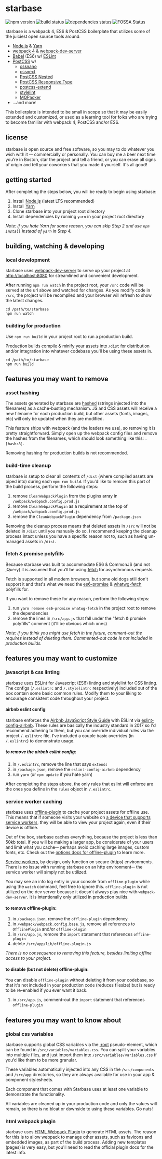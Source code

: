 # starbase

[![npm version](https://badge.fury.io/js/starbase.svg)](https://badge.fury.io/js/starbase)
[![build status](https://travis-ci.org/bstaruk/starbase.svg?branch=master)](https://travis-ci.org/bstaruk/starbase)
[![dependencies status](https://david-dm.org/bstaruk/starbase/status.svg)](https://david-dm.org/bstaruk/starbase)
[![FOSSA Status](https://app.fossa.io/api/projects/git%2Bgithub.com%2Fbstaruk%2Fstarbase.svg?type=shield)](https://app.fossa.io/projects/git%2Bgithub.com%2Fbstaruk%2Fstarbase?ref=badge_shield)

starbase is a webpack 4, ES6 & PostCSS boilerplate that utilizes some of the juiciest open source tools around:

* [Node.js](https://github.com/nodejs/node) & [Yarn](https://github.com/yarnpkg)
* [webpack 4](https://github.com/webpack/webpack) & [webpack-dev-server](https://github.com/webpack/webpack-dev-server)
* [Babel](https://github.com/babel/babel) (ES6) w/ [ESLint](https://github.com/eslint/eslint)
* [PostCSS](https://github.com/postcss/postcss) w/
  * [cssnano](https://github.com/ben-eb/cssnano)
  * [cssnext](https://github.com/MoOx/postcss-cssnext)
  * [PostCSS Nested](https://github.com/postcss/postcss-nested)
  * [PostCSS Responsive Type](https://github.com/seaneking/postcss-responsive-type)
  * [postcss-extend](https://github.com/travco/postcss-extend)
  * [stylelint](https://github.com/stylelint/stylelint)
  * [MQPacker](https://github.com/hail2u/node-css-mqpacker)
* ...and more!

This boilerplate is intended to be small in scope so that it may be easily extended and customized, or used as a learning tool for folks who are trying to become familiar with webpack 4, PostCSS and/or ES6.

## license

starbase is open source and free software, so you may to do whatever you wish with it -- commercially or personally. You can buy me a beer next time you're in Boston, star the project and tell a friend, or you can erase all signs of origin and tell your coworkers that you made it yourself. It's all good!

## getting started

After completing the steps below, you will be ready to begin using starbase:

1. Install [Node.js](https://nodejs.org) (latest LTS recommended)
2. Install [Yarn](https://yarnpkg.com)
3. Clone starbase into your project root directory
4. Install dependencies by running `yarn` in your project root directory

_Note: if you hate Yarn for some reason, you can skip Step 2 and use `npm install` instead  of `yarn` in Step 4._

## building, watching & developing

### local development

starbase uses [webpack-dev-server](https://github.com/webpack/webpack-dev-server) to serve up your project at [http://localhost:8080](http://localhost:8080) for streamlined and convenient development.

After running `npm run watch` in the project root, your `/src` code will be served at the url above and watched for changes. As you modify code in `/src`, the project will be recompiled and your browser will refresh to show the latest changes.

```
cd /path/to/starbase
npm run watch
```

### building for production
Use `npm run build` in your project root to run a production build.

Production builds compile & minify your assets into `/dist` for distribution and/or integration into whatever codebase you'll be using these assets in.

```
cd /path/to/starbase
npm run build
```

## features you may want to remove

### asset hashing
The assets generated by starbase are [hashed](https://webpack.js.org/guides/caching/) (strings injected into the filenames) as a cache-busting mechanism. JS and CSS assets will receive a new filename for each production build, but other assets (fonts, images, etc) will only be updated when they are modified.

This feature ships with webpack (and the loaders we use), so removing it is pretty straightforward. Simply open up the webpack config files and remove the hashes from the filenames, which should look something like this: `.[hash:8]`.

Removing hashing for production builds is not recommended.

### build-time cleanup

starbase is setup to clear all contents of `/dist` (where compiled assets are piped into) during each `npm run build`. If you'd like to remove this part of the build process, perform the following steps:

1. remove `CleanWebpackPlugin` from the plugins array in `/webpack/webpack.config.prod.js`
2. remove `CleanWebpackPlugin` as a requirement at the top of `/webpack/webpack.config.prod.js`
3. remove the `CleanWebpackPlugin` dependency from `/package.json`

Removing the cleanup process means that deleted assets in `/src` will not be deleted in `/dist` until you manually do so. I recommend keeping the cleanup process intact unless you have a specific reason not to, such as having un-managed assets in `/dist`.

### fetch & promise polyfills

Because starbase was built to accommodate ES6 & CommonJS (and not jQuery) it is assumed that you'll be using [fetch](https://developer.mozilla.org/en-US/docs/Web/API/Fetch_API) for asynchronous requests.

Fetch is supported in all modern browsers, but some old dogs still don't support it and that's what we need the [es6-promise](https://github.com/stefanpenner/es6-promise) & [whatwg-fetch](https://github.com/github/fetch) polyfills for.

If you want to remove these for any reason, perform the following steps:

1. run `yarn remove es6-promise whatwg-fetch` in the project root to remove the dependencies
2. remove the lines in `/src/app.js` that fall under the "fetch & promise polyfills" comment (it'll be obvious which ones)

_Note: if you think you might use fetch in the future, comment-out the requires instead of deleting them. Commented-out code is not included in production builds._

## features you may want to customize

### javascript & css linting

starbase uses [ESLint](http://eslint.org/) for Javascript (ES6) linting and [stylelint](https://github.com/stylelint/stylelint) for CSS linting. The configs (`/.eslintrc` and `/.stylelintrc` respectively) included out of the box contain some basic common rules. Modify them to your liking to encourage consistent code throughout your project.

#### airbnb eslint config

starbase enforces the [Airbnb JavaScript Style Guide](https://github.com/airbnb/javascript) with ESLint via [eslint-config-airbnb](https://www.npmjs.com/package/eslint-config-airbnb). These rules are basically the industry standard in 2017 so I'd recommend adhering to them, but you can override individual rules via the project `/.eslintrc` file. I've included a couple basic overrides (in `/.eslintrc`) to demonstrate usage.

##### to remove the airbnb eslint config:

1. in `/.eslintrc`, remove the line that says `extends`
2. in `/package.json`, remove the `eslint-config-airbnb` dependency
3. run `yarn` (or `npm update` if you hate yarn)

After completing the steps above, the only rules that eslint will enforce are the ones you define in the `rules` object in `/.eslintrc`.

### service worker caching

starbase uses [offline-plugin](https://github.com/NekR/offline-plugin/) to cache your project assets for offline use. This means that if someone visits your website on [a device that supports service workers](https://caniuse.com/#feat=serviceworkers), they will be able to view your project again, even if their device is offline.

Out of the box, starbase caches everything, because the project is less than 50kb total. If you will be making a larger app, be considerate of your users and limit what you cache-- perhaps avoid caching large images, custom fonts, etc. Check out the [options docs for offline-plugin](https://github.com/NekR/offline-plugin/blob/master/docs/options.md) to learn more.

[Service workers](https://developer.mozilla.org/en-US/docs/Web/API/Service_Worker_API/Using_Service_Workers), by design, only function on secure (https) environments. There is no issue with running starbase on an http environment-- the service worker will simply not be utilized.

You may see an info log entry in your console from `offline-plugin` while using the `watch` command, feel free to ignore this. `offline-plugin` is not utilized on the dev server because it doesn't always play nice with `webpack-dev-server`. It is intentionally only utilized in production builds.

#### to remove offline-plugin:

1. in `/package.json`, remove the `offline-plugin` dependency
2. in `/webpack/webpack.config.base.js`, remove all references to `OfflinePlugin` and/or `offline-plugin`
3. in `/src/app.js`, remove the `import` statement that references `offline-plugin`
4. delete `/src/app/lib/offline-plugin.js`

_There is no consequence to removing this feature, besides limiting offline access to your project._

#### to disable (but not delete) offline-plugin:

You can disable `offline-plugin` without deleting it from your codebase, so that it's not included in your production code (reduces filesize) but is ready to be re-enabled if you ever want it back.

1. in `/src/app.js`, comment-out the `import` statement that references `offline-plugin`

## features you may want to know about

### global css variables

starbase supports global CSS variables via the [:root](https://developer.mozilla.org/en-US/docs/Web/CSS/:root) pseudo-element, which can be found in `/src/variables/variables.css`. You can split your variables into multiple files, and just import them into `/src/variables/variables.css` if you'd like them to be more granular.

These variables automatically injected into any CSS in the `/src/components` and `/src/app` directories, so they are always available for use in your app & component stylesheets.

Each component that comes with Starbase uses at least one variable to demonstrate the functionality.

All variables are cleaned up in your production code and only the values will remain, so there is no bloat or downside to using these variables. Go nuts!

### html webpack plugin

starbase uses [HTML Webpack Plugin](https://github.com/jantimon/html-webpack-plugin) to generate HTML assets. The reason for this is to allow webpack to manage other assets, such as favicons and embedded images, as part of the build process. Adding new templates (pages) is very easy, but you'll need to read the official plugin docs for the latest info.
